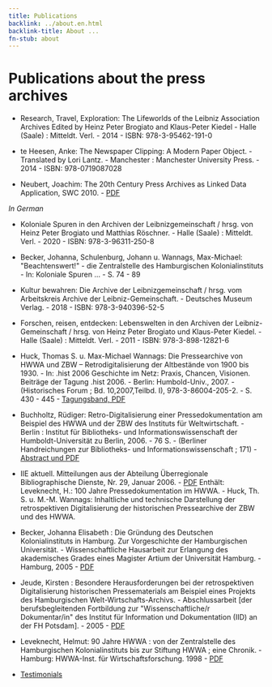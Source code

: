 ```yaml
---
title: Publications
backlink: ../about.en.html
backlink-title: About ...
fn-stub: about
---
```


# Publications about the press archives

- Research, Travel, Exploration: The Lifeworlds of the Leibniz Association Archives Edited by Heinz Peter Brogiato and Klaus-Peter Kiedel - Halle (Saale) : Mitteldt. Verl. - 2014 - ISBN: 978-3-95462-191-0

- te Heesen, Anke: The Newspaper Clipping: A Modern Paper Object. - Translated by Lori Lantz. - Manchester : Manchester University Press. - 2014 - ISBN: 978-0719087028

- Neubert, Joachim: The 20th Century Press Archives as Linked Data Application, SWC 2010. - [PDF](10.1.1.377.4588.pdf)

_In German_

- Koloniale Spuren in den Archiven der Leibnizgemeinschaft / hrsg. von Heinz Peter Brogiato und Matthias Röschner. - Halle (Saale) : Mitteldt. Verl. - 2020 - ISBN: 978-3-96311-250-8

- Becker, Johanna, Schulenburg, Johann u. Wannags, Max-Michael: "Beachtenswert!" - die Zentralstelle des Hamburgischen Kolonialinstituts - In: Koloniale Spuren ... - S. 74 - 89

- Kultur bewahren: Die Archive der Leibnizgemeinschaft / hrsg. vom Arbeitskreis Archive der Leibniz-Gemeinschaft. - Deutsches Museum Verlag. - 2018 - ISBN: 978-3-940396-52-5

- Forschen, reisen, entdecken: Lebenswelten in den Archiven der Leibniz-Gemeinschaft / hrsg. von Heinz Peter Brogiato und Klaus-Peter Kiedel. - Halle (Saale) : Mitteldt. Verl. - 2011 - ISBN: 978-3-898-12821-6
  
- Huck, Thomas S. u. Max-Michael Wannags: Die Pressearchive von HWWA und ZBW – Retrodigitalisierung der Altbestände von 1900 bis 1930. - In: .hist 2006 Geschichte im Netz: Praxis, Chancen, Visionen. Beiträge der Tagung .hist 2006. - Berlin: Humbold-Univ., 2007. - (Historisches Forum ; Bd. 10,2007,Teilbd. I), 978-3-86004-205-2. - S. 430 - 445 - [Tagungsband, PDF](https://edoc.hu-berlin.de/handle/18452/18475)
     
- Buchholtz, Rüdiger: Retro-Digitalisierung einer Pressedokumentation am Beispiel des HWWA und der ZBW des Instituts für Weltwirtschaft. - Berlin : Institut für Bibliotheks- und Informationswissenschaft der Humboldt-Universität zu Berlin, 2006. - 76 S. - (Berliner Handreichungen zur Bibliotheks- und Informationswissenschaft ; 171) - [Abstract und PDF](https://edoc.hu-berlin.de/handle/18452/18947)
      
- IIE aktuell. Mitteilungen aus der Abteilung Überregionale Bibliographische Dienste, Nr. 29, Januar 2006. - [PDF](iieaktuell29.pdf)
Enthält: Leveknecht, H.: 100 Jahre Pressedokumentation im HWWA. - Huck, Th. S. u. M.-M. Wannags: Inhaltliche und technische Darstellung der retrospektiven Digitalisierung der historischen Pressearchive der ZBW und des HWWA.
       
- Becker, Johanna Elisabeth : Die Gründung des Deutschen Kolonialinstituts in Hamburg. Zur Vorgeschichte der Hamburgischen Universität. - Wissenschaftliche Hausarbeit zur Erlangung des akademisches Grades eines Magister Artium der Universität Hamburg. - Hamburg, 2005 - [PDF](Becker_Kolonialinstitut.pdf)
        
- Jeude, Kirsten : Besondere Herausforderungen bei der retrospektiven Digitalisierung historischen Pressematerials am Beispiel eines Projekts des Hamburgischen Welt-Wirtschafts-Archivs. - Abschlussarbeit [der berufsbegleitenden Fortbildung zur "Wissenschaftliche/r Dokumentar/in" des Institut für Information und Dokumentation (IID) an der FH Potsdam]. - 2005 - [PDF](Abschlussarbeit_Jeude.pdf)
         
- Leveknecht, Helmut: 90 Jahre HWWA : von der Zentralstelle des Hamburgischen Kolonialinstituts bis zur Stiftung HWWA ; eine Chronik. - Hamburg: HWWA-Inst. für Wirtschaftsforschung. 1998 - [PDF](Leveknecht_Chronik_HWWA.pdf) 

* [Testimonials](testimonial.de.html)

